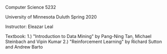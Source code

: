 Computer Science 5232

University of Minnesota Duluth Spring 2020

Instructor: Eleazar Leal

Textbook:
1.) "Introduction to Data Mining" by Pang-Ning Tan, Michael Steinbach and Vipin Kumar
2.) "Reinforcement Learning" by Richard Sutton and Andrew Barto

